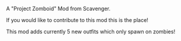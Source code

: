 A "Project Zomboid" Mod from Scavenger.

If you would like to contribute to this mod this is the place!

This mod adds currently 5 new outfits which only spawn on zombies!
